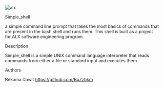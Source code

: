 
![alx](https://user-images.githubusercontent.com/88313588/140196750-eead3bba-36ef-4403-9f0a-adf1379dc39b.jpg)

Simple_shell

a simple command line prompt that takes the most basics of commands that are present in the bash shell and runs them. This shell is built as a project for ALX software engineering program.

Description

Simple_shell is a simple UNIX command language interpreter that reads commands from either a file or standard input and executes them.

Authors

Bekama Dawit https://github.com/BuZzbkm


